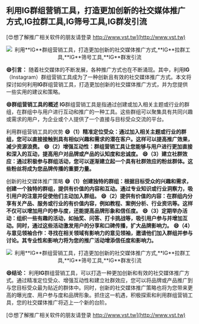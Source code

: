 ## **利用**IG**群组营销工具，打造更加创新的社交媒体推广方式,**IG**拉群工具,**IG**筛号工具,**IG**群发引流**

[😍想了解推广相关软件的朋友请登录 http://www.vst.tw](http://www.vst.tw)

 <center><img src="https://vst.tw/MP4/tuiguang/png/7.png" alt="利用**IG**群组营销工具，打造更加创新的社交媒体推广方式,**IG**拉群工具,**IG**筛号工具,**IG**群发引流"></center>

**😄引言：**
随着社交媒体的不断发展，各种推广方式也在不断涌现。其中，利用**IG**（Instagram）群组营销工具成为了一种创新且有效的社交媒体推广方式。本文将探讨如何利用**IG**群组营销工具，打造更加创新的社交媒体推广方式，并为您提供一些实用的建议和策略。

**😄群组营销工具的概述**
**IG**群组营销工具是指通过创建或加入相关主题或行业的群组，在群组中与用户进行互动和推广的一种工具。这些群组可以聚集具有共同兴趣或需求的用户，为企业或个人提供了一个直接与目标受众交流的平台。

利用群组营销工具的优势
**😄（1）精准定位受众：通过加入相关主题或行业的群组，您可以直接接触到具有相似兴趣和需求的潜在客户。这样可以提高推广效果，减少资源浪费。**
**😄（2）增强互动性：群组营销工具让您能够与用户进行更加直接和深入的互动，提高用户对品牌或产品的认知度和忠诚度。**
**😄（3）建立社群效应：通过积极参与群组活动，您可以逐渐建立起一个具有社群效应的粉丝群体。这些粉丝将成为您品牌传播的重要力量。**

创新的社交媒体推广策略
**😄（1）创建独特的群组：根据目标受众的兴趣和需求，创建一个独特的群组，提供有价值的内容和互动。通过专业知识或行业洞察力，吸引用户的注意并促使他们主动加入群组。**
**😄（2）提供有价值的内容：在群组内分享有关产品、服务或行业的有价值内容，例如教程、案例分析、行业资讯等。这样不仅可以增加用户的参与度，还能提高品牌形象和信任度。**
**😄（3）定期举办活动：组织一些有趣的活动，如抽奖、问答、打卡挑战等，吸引用户参与并增加互动。同时，通过这些活动激发用户的分享和口碑传播，扩大品牌影响力。**
**😄（4）与意见领袖合作：寻找在相关领域有影响力的意见领袖，邀请他们加入群组并参与讨论。其专业性和影响力将为您的推广活动增添信任度和影响力。**

 <center><img src="https://vst.tw/MP4/tuiguang/png/0.png" alt="利用**IG**群组营销工具，打造更加创新的社交媒体推广方式,**IG**拉群工具,**IG**筛号工具,**IG**群发引流"></center>

**😄结论：**
利用**IG**群组营销工具，可以打造一种更加创新和有效的社交媒体推广方式。通过精准定位受众、增强互动性和建立社群效应，您可以将品牌或产品推广到与您目标受众最为贴近的群体中。同时，创新的社交媒体推广策略也将为您带来更高的曝光度、用户参与度和品牌形象。抓住这一机遇，积极探索和利用群组营销工具，您的社交媒体推广将迈上一个新的台阶。

[😍想了解推广相关软件的朋友请登录 http://www.vst.tw](http://www.vst.tw)



